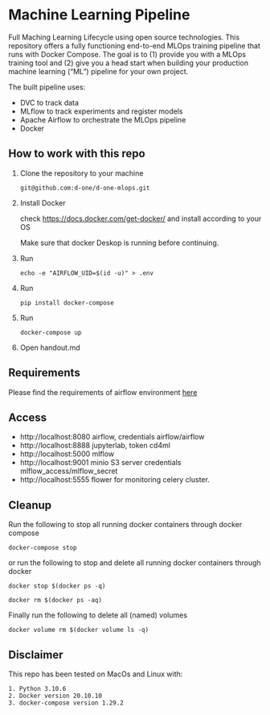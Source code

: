 # Machine Learning Pipeline

Full Maching Learning Lifecycle using open source technologies. This repository offers a fully functioning end-to-end MLOps training pipeline that runs with Docker Compose. The goal is to (1) provide you with a MLOps training tool and (2) give you a head start when building your production machine learning (“ML”) pipeline for your own project.

The built pipeline uses:
- DVC to track data
- MLflow to track experiments and register models
- Apache Airflow to orchestrate the MLOps pipeline
- Docker


## How to work with this repo
1. Clone the repository to your machine
   ```
   git@github.com:d-one/d-one-mlops.git
   ```
 
2. Install Docker

   check https://docs.docker.com/get-docker/ and install according to your OS
   
   Make sure that docker Deskop is running before continuing.

3. Run
   ```
   echo -e "AIRFLOW_UID=$(id -u)" > .env
   ```

4. Run
   ```
   pip install docker-compose
   ```

5. Run
   ```
   docker-compose up 
   ```

6.  Open handout.md

## Requirements
Please find the requirements of airflow environment [here](dockerfiles/airflow/requirements.txt)

## Access
- http://localhost:8080 airflow, credentials airflow/airflow
- http://localhost:8888 jupyterlab, token cd4ml
- http://localhost:5000 mlflow
- http://localhost:9001 minio S3 server credentials mlflow_access/mlflow_secret
- http://localhost:5555 flower for monitoring celery cluster.



## Cleanup
Run the following to stop all running docker containers through docker compose
```
docker-compose stop
```
or run the following to stop and delete all running docker containers through docker
```
docker stop $(docker ps -q)
```
```
docker rm $(docker ps -aq)
```
Finally run the following to delete all (named) volumes
```
docker volume rm $(docker volume ls -q)
```

## Disclaimer

This repo has been tested on MacOs and Linux with:
```
1. Python 3.10.6
2. Docker version 20.10.10
3. docker-compose version 1.29.2
```
